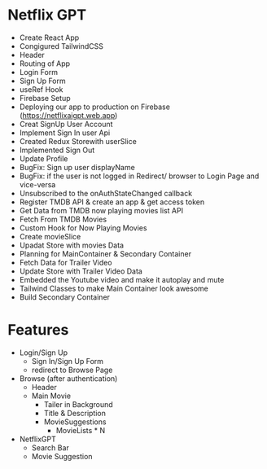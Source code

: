 # Netflix GPT

- Create React App
- Congigured TailwindCSS
- Header
- Routing of App
- Login Form
- Sign Up Form
- useRef Hook
- Firebase Setup 
- Deploying our app to production on Firebase 
  (https://netflixaigpt.web.app)
- Creat SignUp User Account
- Implement Sign In user Api
- Created Redux Storewith userSlice
- Implemented Sign Out
- Update Profile
- BugFix: Sign up user displayName 
- BugFix: if the user is not logged in Redirect/ browser to Login Page and vice-versa
- Unsubscribed to the onAuthStateChanged callback
- Register TMDB API & create an app & get access token 
- Get Data from TMDB now playing movies list API 
- Fetch From TMDB Movies
- Custom Hook for Now Playing Movies
- Create movieSlice
- Upadat Store with movies Data
- Planning for MainContainer & Secondary Container
- Fetch Data for Trailer Video
- Update Store with Trailer Video Data
- Embedded the Youtube video and make it autoplay and mute
- Tailwind Classes to make Main Container look awesome
- Build Secondary Container

# Features
- Login/Sign Up
    - Sign In/Sign Up Form
    - redirect to Browse Page
- Browse (after authentication)
   - Header
   - Main Movie
       - Tailer in Background
       - Title & Description
       - MovieSuggestions
         - MovieLists * N
- NetflixGPT
   - Search Bar
   - Movie Suggestion
   